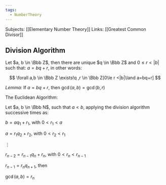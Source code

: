 ```yaml
---
tags:
  - NumberTheory
---
```

Subjects: [[Elementary Number Theory]]
Links: [[Greatest Common Divisor]]

## Division Algorithm

Let $a, b \in \Bbb Z$, then there are unique $q \in \Bbb Z$ and $0\le r < |b|$ such that: $a = bq +r$, in other words:

$$ \forall a,b \in \Bbb Z \exists!q ,r \in \Bbb Z[0\le r <|b|\land a=bq+r] $$


_Lemma:_ If $a = bq +r$, then $\gcd(a,b) = \gcd(b, r)$

The Euclidean Algorithm:

Let $a, b \in \Bbb N$, such that $a < b$, applying the division algorithm successive times as:

$b = aq_1 +r_1$, with $0 < r_1 <a$

$a = r_1q_2 +r_2$, with $0 < r_2 <r_1$

$\vdots$

$r_{n-2} = r_{n-1}q_{n} + r_n$, with $0 < r_n < r_{n-1}$

$r_{n-1}= r_n q_{n+1}$, then

$\gcd(a,b) = r_n$
